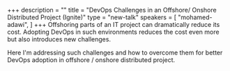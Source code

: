 +++
description = ""
title = "DevOps Challenges in an Offshore/ Onshore Distributed Project (Ignite)"
type = "new-talk"
speakers = [
        "mohamed-adawi",
]
+++
Offshoring parts of an IT project can dramatically reduce its cost. Adopting DevOps in such environments reduces the cost even more but also introduces new challenges. 

Here I'm addressing such challenges and how to overcome them for better DevOps adoption in offshore / onshore distributed project.